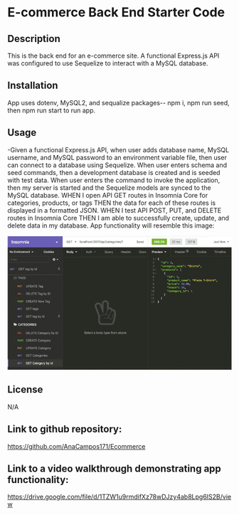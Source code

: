 # E-commerce Back End Starter Code
## Description

This is the back end for an e-commerce site. A functional Express.js API was configured to use Sequelize to interact with a MySQL database.

## Installation

App uses dotenv, MySQL2, and sequalize packages-- npm i, npm run seed, then npm run start to run app.

## Usage
-Given a functional Express.js API, when user adds database name, MySQL username, and MySQL password to an environment variable file, then user can connect to a database using Sequelize.
When user enters schema and seed commands, then a development database is created and is seeded with test data.
When user enters the command to invoke the application, then my server is started and the Sequelize models are synced to the MySQL database.
WHEN I open API GET routes in Insomnia Core for categories, products, or tags
THEN the data for each of these routes is displayed in a formatted JSON.
WHEN I test API POST, PUT, and DELETE routes in Insomnia Core
THEN I am able to successfully create, update, and delete data in my database.
 App functionality will resemble this image:

 ![Alt text](Insomnia.png)
 
## License
N/A
## Link to github repository:
https://github.com/AnaCampos171/Ecommerce

## Link to a video walkthrough demonstrating app functionality: 
https://drive.google.com/file/d/1TZW1u9rmdifXz78wDJzy4ab8Lpg6IS2B/view

